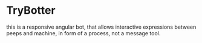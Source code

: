 # TryBotter
this is a responsive angular bot, that allows interactive expressions between peeps and machine, in form of a process, not a message tool.

